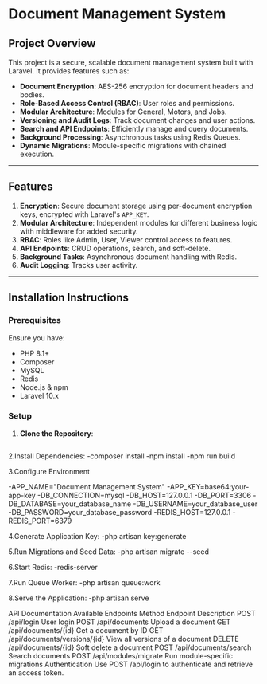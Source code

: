 # **Document Management System**

## **Project Overview**

This project is a secure, scalable document management system built with Laravel. It provides features such as:

- **Document Encryption**: AES-256 encryption for document headers and bodies.
- **Role-Based Access Control (RBAC)**: User roles and permissions.
- **Modular Architecture**: Modules for General, Motors, and Jobs.
- **Versioning and Audit Logs**: Track document changes and user actions.
- **Search and API Endpoints**: Efficiently manage and query documents.
- **Background Processing**: Asynchronous tasks using Redis Queues.
- **Dynamic Migrations**: Module-specific migrations with chained execution.

---

## **Features**

1. **Encryption**: Secure document storage using per-document encryption keys, encrypted with Laravel's `APP_KEY`.
2. **Modular Architecture**: Independent modules for different business logic with middleware for added security.
3. **RBAC**: Roles like Admin, User, Viewer control access to features.
4. **API Endpoints**: CRUD operations, search, and soft-delete.
5. **Background Tasks**: Asynchronous document handling with Redis.
6. **Audit Logging**: Tracks user activity.

---

## **Installation Instructions**

### **Prerequisites**

Ensure you have:
- PHP 8.1+
- Composer
- MySQL
- Redis
- Node.js & npm
- Laravel 10.x

### **Setup**

1. **Clone the Repository**:
   ```bash
   
2.Install Dependencies:
-composer install
-npm install
-npm run build

3.Configure Environment

-APP_NAME="Document Management System"
-APP_KEY=base64:your-app-key
-DB_CONNECTION=mysql
-DB_HOST=127.0.0.1
-DB_PORT=3306
-DB_DATABASE=your_database_name
-DB_USERNAME=your_database_user
-DB_PASSWORD=your_database_password
-REDIS_HOST=127.0.0.1
-REDIS_PORT=6379

4.Generate Application Key:
-php artisan key:generate

5.Run Migrations and Seed Data:
-php artisan migrate --seed

6.Start Redis:
-redis-server

7.Run Queue Worker:
-php artisan queue:work

8.Serve the Application:
-php artisan serve


API Documentation
Available Endpoints
Method	Endpoint	Description
POST	/api/login	User login
POST	/api/documents	Upload a document
GET	/api/documents/{id}	Get a document by ID
GET	/api/documents/versions/{id}	View all versions of a document
DELETE	/api/documents/{id}	Soft delete a document
POST	/api/documents/search	Search documents
POST	/api/modules/migrate	Run module-specific migrations
Authentication
Use POST /api/login to authenticate and retrieve an access token.
